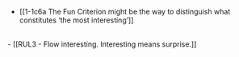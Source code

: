 - [[1-1c6a The Fun Criterion might be the way to distinguish what constitutes ‘the most interesting’]]
<br>
- [[RUL3 - Flow interesting. Interesting means surprise.]]
<br>
